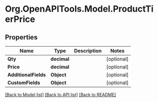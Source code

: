 # Org.OpenAPITools.Model.ProductTierPrice

## Properties

Name | Type | Description | Notes
------------ | ------------- | ------------- | -------------
**Qty** | **decimal** |  | [optional] 
**Price** | **decimal** |  | [optional] 
**AdditionalFields** | **Object** |  | [optional] 
**CustomFields** | **Object** |  | [optional] 

[[Back to Model list]](../README.md#documentation-for-models) [[Back to API list]](../README.md#documentation-for-api-endpoints) [[Back to README]](../README.md)

